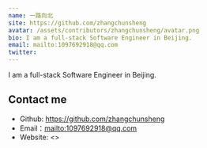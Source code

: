 ```yaml
---
name: 一路向北
site: https://github.com/zhangchunsheng
avatar: /assets/contributors/zhangchunsheng/avatar.png
bio: I am a full-stack Software Engineer in Beijing.
email: mailto:1097692918@qq.com
twitter: 
---
```


I am a full-stack Software Engineer in Beijing.

## Contact me

- Github: <https://github.com/zhangchunsheng>
- Email：<mailto:1097692918@qq.com>
- Website: <>
